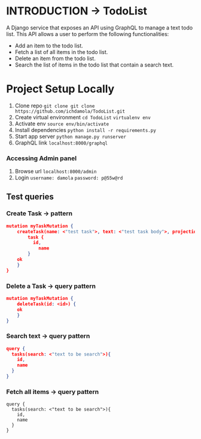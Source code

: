 # INTRODUCTION -> TodoList
A Django service that exposes an API using GraphQL to manage a text todo list.
This API allows a user to perform the following functionalities:

- Add an item to the todo list.
- Fetch a list of all items in the todo list.
- Delete an item from the todo list.
- Search the list of items in the todo list that contain a search text.

# Project Setup Locally
1. Clone repo
```git clone git clone https://github.com/ichdamola/TodoList.git```
2. Create virtual environment
```cd TodoList```
```virtualenv env```
3. Activate env
```source env/bin/activate```
4. Install dependencies
```python install -r requirements.py```
5. Start app server
```python manage.py runserver```
6. GraphQL link
```localhost:8000/graphql```
### Accessing Admin panel
1. Browse url
```localhost:8000/admin```
2. Login
```username: damola```
```password: p@55w@rd```


## Test queries
### Create Task -> pattern

```json
mutation myTaskMutation {
    createTask(name: <"test task">, text: <"test task body">, projectid: <id>) {
        task {
          id,
        	name
        }
    ok
    }
}
```

### Delete a Task -> query pattern
```json
mutation myTaskMutation {
    deleteTask(id: <id>) {
    ok
    }
}
```

### Search text -> query pattern

```json
query {
  tasks(search: <"text to be search">){
    id,
    name
  }
}
```


### Fetch all items -> query pattern

```
query {
  tasks(search: <"text to be search">){
    id,
    name
  }
}
```

